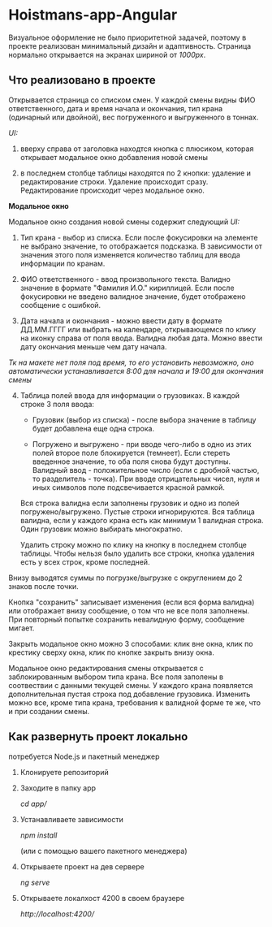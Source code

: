 # Hoistmans-app-Angular

Визуальное оформление не было приоритетной задачей, поэтому в проекте реализован минимальный дизайн и адаптивность. Страница нормально открывается на экранах шириной от *1000px*.

## Что реализовано в проекте

Открывается страница со списком смен. У каждой смены видны ФИО ответственного, дата и время начала и окончания, тип крана (одинарный или двойной), вес погруженного и выгруженного в тоннах. 

*UI:* 

1. вверху справа от заголовка находтся кнопка с плюсиком, которая открывает модальное окно добавления новой смены
      
2. в последнем столбце таблицы находятся по 2 кнопки: удаление и редактирование строки. Удаление происходит сразу. Редактирование происходит через модальное окно.

**Модальное окно** 

Модальное окно создания новой смены содержит следующий *UI:*

1. Тип крана - выбор из списка. Если после фокусировки на элементе не выбрано значение, то отображается подсказка. В зависимости от значения этого поля изменяется количество таблиц для ввода информации по кранам.

2. ФИО ответственного - ввод произвольного текста. Валидно значение в формате "Фамилия И.О." кириллицей. Если после фокусировки не введено валидное значение, будет отображено сообщение с ошибкой.

3. Дата начала и окончания - можно ввести дату в формате ДД.ММ.ГГГГ или выбрать на календаре, открывающемся по клику на иконку справа от поля ввода. Валидна любая дата. Можно ввести дату окончания меньше чем дату начала.

 *Тк на макете нет поля под время, то его установить невозможно, оно автоматически устанавливается 8:00 для начала и 19:00 для окончания смены*

4. Таблица полей ввода для информации о грузовиках. В каждой строке 3 поля ввода: 

    * Грузовик (выбор из списка) - после выбора значение в таблицу будет добавлена еще одна строка.

    * Погружено и выгружено - при вводе чего-либо в одно из этих полей второе поле блокируется (темнеет). Если стереть введенное значение, то оба поля снова будут доступны. Валидный ввод - положительное число (если с дробной частью, то разделитель - точка). При вводе отрицательных чисел, нуля и иных символов поле подсвечивается красной рамкой.

    Вся строка валидна если заполнены грузовик и одно из полей погружено/выгружено. Пустые строки игнорируются. Вся таблица валидна, если у каждого крана есть как минимум 1 валидная строка. Один грузовик можно выбирать многократно.

    Удалить строку можно по клику на кнопку в последнем столбце таблицы. Чтобы нельзя было удалить все строки, кнопка удаления есть у всех строк, кроме последней.

Внизу выводятся суммы по погрузке/выгрузке с округлением до 2 знаков после точки.

Кнопка "сохранить" записывает изменения (если вся форма валидна) или отображает внизу сообщение, о том что не все поля заполнены. При повторный попытке сохранить невалидную форму, сообщение мигает.

Закрыть модальное окно можно 3 способами: клик вне окна, клик по крестику сверху окна, клик по кнопке закрыть внизу окна.

Модальное окно редактирования смены открывается с заблокированным выбором типа крана. Все поля заполены в соотвествии с данными текущей смены. У каждого крана появляется дополнительная пустая строка под добавление грузовика. Изменить можно все, кроме типа крана, требования к валидной форме те же, что и при создании смены.

## Как развернуть проект локально

потребуется Node.js и пакетный менеджер

1. Клонируете репозиторий

2. Заходите в папку app

    *cd app/*

3. Устанавливаете зависимости

    *npm install* 

    (или с помощью вашего пакетного менеджера)

4. Открываете проект на дев сервере

    *ng serve*

5. Открываете локалхост 4200 в своем браузере

    *http://localhost:4200/*